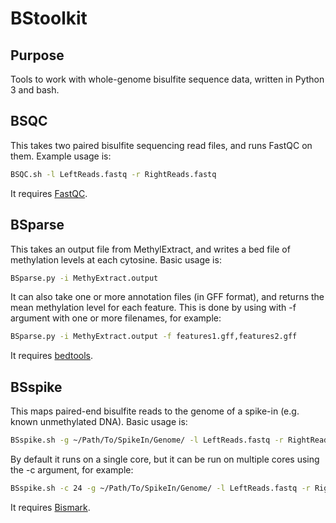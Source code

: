# BStoolkit
## Purpose
Tools to work with whole-genome bisulfite sequence data, written in Python 3 and bash.
## BSQC
This takes two paired bisulfite sequencing read files, and runs FastQC on them. Example usage is:
```bash
BSQC.sh -l LeftReads.fastq -r RightReads.fastq
```
It requires [FastQC](https://www.bioinformatics.babraham.ac.uk/projects/fastqc/).
## BSparse
This takes an output file from MethylExtract, and writes a bed file of methylation levels at each cytosine. Basic usage is:
```bash
BSparse.py -i MethyExtract.output
``` 
It can also take one or more annotation files (in GFF format), and returns the mean methylation level for each feature. This is done by using with -f argument with one or more filenames, for example:
```bash
BSparse.py -i MethyExtract.output -f features1.gff,features2.gff
```
It requires [bedtools](http://bedtools.readthedocs.io/en/latest/).
## BSspike
This maps paired-end bisulfite reads to the genome of a spike-in (e.g. known unmethylated DNA). Basic usage is:
```bash
BSspike.sh -g ~/Path/To/SpikeIn/Genome/ -l LeftReads.fastq -r RightReads.fastq
```
By default it runs on a single core, but it can be run on multiple cores using the -c argument, for example:
```bash
BSspike.sh -c 24 -g ~/Path/To/SpikeIn/Genome/ -l LeftReads.fastq -r RightReads.fastq
```
It requires [Bismark](https://github.com/FelixKrueger/Bismark).
